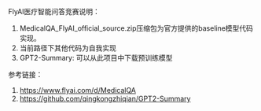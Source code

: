FlyAI医疗智能问答竞赛说明：

1. MedicalQA_FlyAI_official_source.zip压缩包为官方提供的baseline模型代码实现。
2. 当前路径下其他代码为自我实现
3. GPT2-Summary: 可以从此项目中下载预训练模型

参考链接：

1. https://www.flyai.com/d/MedicalQA
2. https://github.com/qingkongzhiqian/GPT2-Summary